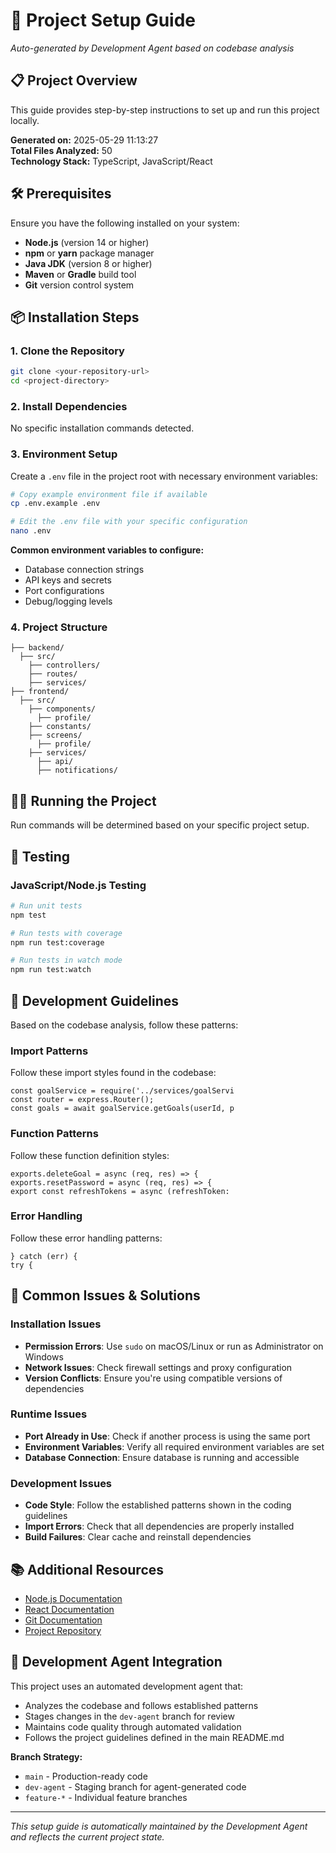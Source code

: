 # 🚀 Project Setup Guide

*Auto-generated by Development Agent based on codebase analysis*

## 📋 Project Overview

This guide provides step-by-step instructions to set up and run this project locally.

**Generated on:** 2025-05-29 11:13:27  
**Total Files Analyzed:** 50  
**Technology Stack:** TypeScript, JavaScript/React

## 🛠️ Prerequisites

Ensure you have the following installed on your system:

- **Node.js** (version 14 or higher)
- **npm** or **yarn** package manager
- **Java JDK** (version 8 or higher)
- **Maven** or **Gradle** build tool
- **Git** version control system

## 📦 Installation Steps

### 1. Clone the Repository
```bash
git clone <your-repository-url>
cd <project-directory>
```

### 2. Install Dependencies

No specific installation commands detected.

### 3. Environment Setup


Create a `.env` file in the project root with necessary environment variables:

```bash
# Copy example environment file if available
cp .env.example .env

# Edit the .env file with your specific configuration
nano .env
```

**Common environment variables to configure:**
- Database connection strings
- API keys and secrets
- Port configurations
- Debug/logging levels


### 4. Project Structure

```
├── backend/
  ├── src/
    ├── controllers/
    ├── routes/
    ├── services/
├── frontend/
  ├── src/
    ├── components/
      ├── profile/
    ├── constants/
    ├── screens/
      ├── profile/
    ├── services/
      ├── api/
      ├── notifications/
```

## 🏃‍♂️ Running the Project

Run commands will be determined based on your specific project setup.

## 🧪 Testing


### JavaScript/Node.js Testing
```bash
# Run unit tests
npm test

# Run tests with coverage
npm run test:coverage

# Run tests in watch mode
npm run test:watch
```

## 📝 Development Guidelines

Based on the codebase analysis, follow these patterns:


### Import Patterns
Follow these import styles found in the codebase:
```
const goalService = require('../services/goalServi
const router = express.Router();
const goals = await goalService.getGoals(userId, p
```

### Function Patterns
Follow these function definition styles:
```
exports.deleteGoal = async (req, res) => {
exports.resetPassword = async (req, res) => {
export const refreshTokens = async (refreshToken: 
```

### Error Handling
Follow these error handling patterns:
```
} catch (err) {
try {
```

## 🔧 Common Issues & Solutions


### Installation Issues
- **Permission Errors**: Use `sudo` on macOS/Linux or run as Administrator on Windows
- **Network Issues**: Check firewall settings and proxy configuration
- **Version Conflicts**: Ensure you're using compatible versions of dependencies

### Runtime Issues
- **Port Already in Use**: Check if another process is using the same port
- **Environment Variables**: Verify all required environment variables are set
- **Database Connection**: Ensure database is running and accessible

### Development Issues
- **Code Style**: Follow the established patterns shown in the coding guidelines
- **Import Errors**: Check that all dependencies are properly installed
- **Build Failures**: Clear cache and reinstall dependencies


## 📚 Additional Resources

- [Node.js Documentation](https://nodejs.org/docs/)
- [React Documentation](https://reactjs.org/docs/)
- [Git Documentation](https://git-scm.com/doc)
- [Project Repository](https://github.com/your-repo)

## 🤖 Development Agent Integration

This project uses an automated development agent that:
- Analyzes the codebase and follows established patterns
- Stages changes in the `dev-agent` branch for review
- Maintains code quality through automated validation
- Follows the project guidelines defined in the main README.md

**Branch Strategy:**
- `main` - Production-ready code
- `dev-agent` - Staging branch for agent-generated code
- `feature-*` - Individual feature branches

---

*This setup guide is automatically maintained by the Development Agent and reflects the current project state.*
